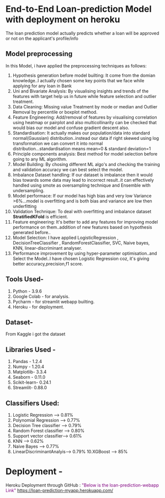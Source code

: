 # End-to-End Loan-prediction Model with deployment on heroku
The loan prediction model actually predicts whether a loan will be approved or not on the applicant's profile/info

## Model preprocessing
In this Model, i have applied the preprocessing techniques as follows:
1. Hypothesis generation before model builting: It come from the domian knowledge..I actually chosen some key points that we face while applying for any loan in Bank
2. Uni and Bivariate Analysis: By visualising insights and trends of the features with target help us in future while feature selection and outlier treatment.
3. Data Cleaning: Missing value Treatment by mode or median and Outlier Removal by percentile or boxplot method.
4. Feature Engineering: Add/removal of features by visualising correlation using heatmap or pairplot and also multicollinarity can be checked that would bias our model and confuse gradient descent also.
5. Standardisation: It actually makes our population/data into standard normal(Gaussian) distribution..instead our data if right skewed using log transformation we can convert it into normal distribution...standardisation means mean=0 & standard deviation=1
6. Principle components analysis: Best method for model selection before going to any ML algorithm.
7. Model Building: By chosing different ML algo's and checking the training and validation accuracy we can best select the model.
8. Imbalance Dataset handling: If our dataset is imbalance then it would bias towards some data may lead to incorrect result..it can effectively handled using smote as oversampling technique and Ensemble with undersampling.
9. Model performace: If our model has high bias and very low Variance >6%...model is overfitting and is both bias and variance are low then underfitting
10. Validation Technique: To deal with overfitting and imbalance dataset **StratifiedKFold**  is efficient.
11. Feature engineering: It's better to add any features for improving model performance on them..addition of new features based on hypothesis generated before..
12. Model Selection: I have applied LogisticRegression , DecisionTreeClassifier , RandomForestClassifier, SVC, Naive bayes, KNN, linear-discriminant analyser. 
13. Performance improvement by using hyper-parameter optimisation..and Select the Model..I have chosen Logistic Regression coz, it's giving better accuracy,precision,f1 score.

## Tools Used-
1. Python - 3.9.6
2. Google Colab - for analysis.
3. Pycharm - for streamlit webapp builting.
4. Heroku - for deployment.

 ## Dataset- 
 From Kaggle i got the dataset

 ## Libraries Used -
 1. Pandas -   1.2.4
 2. Numpy -    1.20.4
 3. Matplotlib- 3.3.4
 4. Seaborn    - 0.11.0
 5. Scikit-learn- 0.24.1
 6. Streamlit-    0.88.0 
 
 ## Classifiers Used: 
 1. Logistic Regression      --> 0.81%
 2. Polynomial Regression    --> 0.77%
 4. Decision Tree classifier --> 0.79%
 5. Random Forest classifier --> 0.80%
 6. Support vector classifier--> 0.61%
 7. KNN                      --> 0.62%
 8. Naive Bayes              --> 0.77%
 9. LinearDiscriminantAnalyis--> 0.79%
 10.XGBoost                  --> 85%

# Deployment -
Heroku Deployment through GitHub : <font color='Purple'> "Below is the loan-prediction-webapp Link"
	https://loan-prediction-myapp.herokuapp.com/

